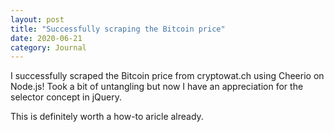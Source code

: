 ```yaml
---
layout: post
title: "Successfully scraping the Bitcoin price"
date: 2020-06-21
category: Journal
---
```


I successfully scraped the Bitcoin price from cryptowat.ch using Cheerio on Node.js! Took a bit of untangling but now I have an appreciation for the selector concept in jQuery.

This is definitely worth a how-to aricle already.
